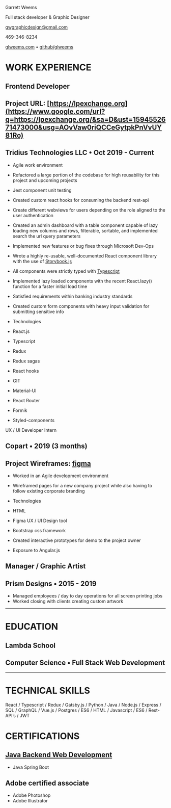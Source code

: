 Garrett Weems

Full stack developer & Graphic Designer

[gwgraphicdesign@gmail.com](mailto:gwgraphicgraphicdesign@gmail.com)

469-346-8234

[glweems.com](https://www.google.com/url?q=https://glweems.com&sa=D&ust=1594552671472000&usg=AOvVaw31MzaOMpYXeUhWhbqQOqGg) • [github/glweems](https://www.google.com/url?q=https://github.com/glweems&sa=D&ust=1594552671473000&usg=AOvVaw33zsYxIGlnjl3BjdKASxuh)

# WORK EXPERIENCE

## Frontend Developer

## Project URL: [https://lpexchange.org](https://www.google.com/url?q=https://lpexchange.org/&sa=D&ust=1594552671473000&usg=AOvVaw0riQCCeGytpkPnVvUY81Ro)

## Tridius Technologies LLC • Oct 2019 - Current

- Agile work environment
- Refactored a large portion of the codebase for high reusability for this project and upcoming projects
- Jest component unit testing
- Created custom react hooks for consuming the backend rest-api
- Create different webviews for users depending on the role aligned to the user authentication
- Created an admin dashboard with a table component capable of lazy loading new columns and rows, filterable, sortable, and implemented search the url query parameters
- Implemented new features or bug fixes through Microsoft Dev-Ops
- Wrote a highly re-usable, well-documented React component library with the use of [Storybook.js](https://www.google.com/url?q=https://storybook.js.org/&sa=D&ust=1594552671474000&usg=AOvVaw0xba3kikuot1aWG7HvxK7T)
- All components were strictly typed with [Typescript](https://www.google.com/url?q=https://www.typescriptlang.org/&sa=D&ust=1594552671475000&usg=AOvVaw2icYq3sWWL4tl_wABymOSu)
- Implemented lazy loaded components with the recent React.lazy() function for a faster initial load time
- Satisfied requirements within banking industry standards
- Created custom form components with heavy input validation for submitting sensitive info
- Technologies

- React.js
- Typescript
- Redux
- Redux sagas
- React hooks
- GIT
- Material-UI
- React Router
- Formik
- Styled-components

UX / UI Developer Intern

## Copart • 2019 (3 months)

## Project Wireframes: [figma](https://www.google.com/url?q=https://www.figma.com/file/yFRQGTT3s3GyOkhNzQ9Yd8/wom&sa=D&ust=1594552671477000&usg=AOvVaw0JLbBJhSzzNoOTqUBA1uFV)

- Worked in an Agile development environment
- Wireframed pages for a new company project while also having to follow existing corporate branding
- Technologies

- HTML
- Figma UX / UI Design tool
- Bootstrap css framework
- Created interactive prototypes for demo to the project owner
- Exposure to Angular.js

## Manager / Graphic Artist

## Prism Designs • 2015 - 2019

- Managed employees / day to day operations for all screen printing jobs
- Worked closing with clients creating custom artwork

---

# EDUCATION

## Lambda School

## Computer Science • Full Stack Web Development

---

# TECHNICAL SKILLS

React / Typescript / Redux / Gatsby.js / Python / Java / Node.js / Express / SQL / GraphQL / Vue.js / Postgres / ES6 / HTML / Javascript / ES6 / Rest-API’s / JWT

# CERTIFICATIONS

## [Java Backend Web Developmen](https://www.google.com/url?q=https://www.youracclaim.com/badges/a47b78de-f8fc-4cf5-bac8-6cd112f38386/linked_in_profile&sa=D&ust=1594552671479000&usg=AOvVaw1MYg2V8KCRMGE5OPa07mXi)[t](https://www.google.com/url?q=https://www.youracclaim.com/badges/a47b78de-f8fc-4cf5-bac8-6cd112f38386/linked_in_profile&sa=D&ust=1594552671480000&usg=AOvVaw05zSh3MckhgFtleO3F4Y2i)

- Java Spring Boot

## Adobe certified associate

- Adobe Photoshop
- Adobe Illustrator
